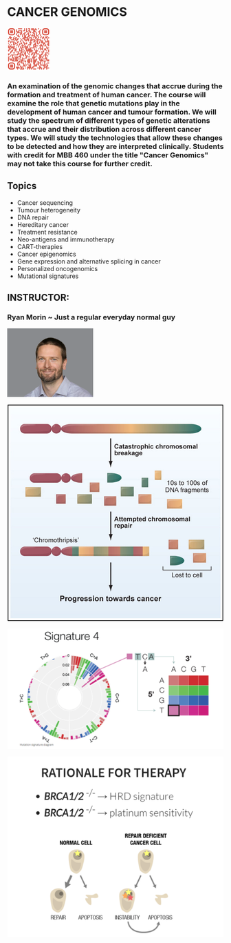 # CANCER GENOMICS

<img src="images/465/465_QR.png" alt= “” width="100" height="100">

### An examination of the genomic changes that accrue during the formation and treatment of human cancer. The course will examine the role that genetic mutations play in the development of human cancer and tumour formation. We will study the spectrum of different types of genetic alterations that accrue and their distribution across different cancer types.   We will study the technologies that allow these changes to be detected and how they are interpreted clinically. Students with credit for MBB 460 under the title "Cancer Genomics" may not take this course for further credit.

## Topics

* Cancer sequencing
* Tumour heterogeneity
* DNA repair
* Hereditary cancer
* Treatment resistance
* Neo-antigens and immunotherapy  
* CART-therapies
* Cancer epigenomics
* Gene expression and alternative splicing in cancer
* Personalized oncogenomics
* Mutational signatures

## INSTRUCTOR:
### Ryan Morin ~ Just a regular everyday normal guy

<img src="images/465/Morin.png" alt= “” width="200">


![Chromothripsis](images/465/thripsis.jpg)

![Mutational signatures](images/465/signature1.png)

![BRCA](images/465/BRCA_personalized.png)

